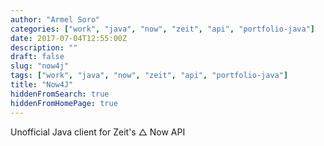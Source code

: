 ```yaml
---
author: "Armel Soro"
categories: ["work", "java", "now", "zeit", "api", "portfolio-java"]
date: 2017-07-04T12:55:00Z
description: ""
draft: false
slug: "now4j"
tags: ["work", "java", "now", "zeit", "api", "portfolio-java"]
title: "Now4J"
hiddenFromSearch: true
hiddenFromHomePage: true
---
```



Unofficial Java client for Zeit's △ Now API

